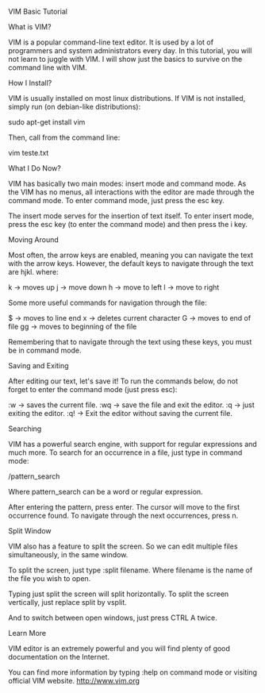 VIM Basic Tutorial

What is VIM?

VIM is a popular command-line text editor. It is used by a lot of programmers and system administrators every day. In this tutorial, you will not learn to juggle with VIM. I will show just the basics to survive on the command line with VIM.

How I Install?

VIM is usually installed on most linux distributions. If VIM is not installed, simply run (on debian-like distributions): 

sudo apt-get install vim

Then, call from the command line:

vim teste.txt

What I Do Now?

VIM has basically two main modes: insert mode and command mode. As the VIM has no menus, all interactions with the editor are made through the command mode. To enter command mode, just press the esc key.

The insert mode serves for the insertion of text itself. To enter insert mode, press the esc key (to enter the command mode) and then press the i key.

Moving Around

Most often, the arrow keys are enabled, meaning you can navigate the text with the arrow keys. However, the default keys to navigate through the text are hjkl. where: 

k -> moves up 
j -> move down 
h -> move to left 
l -> move to right






Some more useful commands for navigation through the file:

$ -> moves to line end
x -> deletes current character
G -> moves to end of file
gg -> moves to beginning of the file 

Remembering that to navigate through the text using these keys, you must be in command mode.

Saving and Exiting

After editing our text, let's save it! To run the commands below, do not forget to enter the command mode (just press esc): 

:w -> saves the current file. 
:wq -> save the file and exit the editor. 
:q -> just exiting the editor. 
:q! -> Exit the editor without saving the current file.

Searching

VIM has a powerful search engine, with support for regular expressions and much more. 
To search for an occurrence in a file, just type in command mode: 

/pattern_search 

Where pattern_search can be a word or regular expression. 

After entering the pattern, press enter. The cursor will move to the first occurrence found. To navigate through the next occurrences, press n.

Split Window

VIM also has a feature to split the screen. So we can edit multiple files simultaneously, in the same window. 

To split the screen, just type :split filename. Where filename is the name of the file you wish to open. 

Typing just split the screen will split horizontally. To split the screen vertically, just replace split by vsplit. 

And to switch between open windows, just press CTRL A twice.

Learn More

VIM editor is an extremely powerful and you will find plenty of good documentation on the Internet. 

You can find more information by typing :help on command mode or visiting official VIM website. http://www.vim.org

